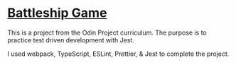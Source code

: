 # [Battleship Game](https://www.theodinproject.com/lessons/node-path-javascript-battleship)

This is a project from the Odin Project curriculum. The purpose is to practice test driven development with Jest.

I used webpack, TypeScript, ESLint, Prettier, & Jest to complete the project.
